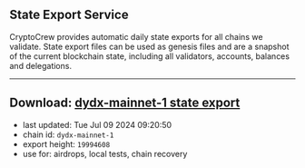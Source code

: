 ## State Export Service
CryptoCrew provides automatic daily state exports for all chains we validate. State export files can be used as genesis files and are a snapshot of the current blockchain state, including all validators, accounts, balances and delegations.

---
**Download: [dydx-mainnet-1 state export](https://dl-tyo.ccvalidators.com/SERVICE/dydx/dydx-mainnet-1_export_19994608.json)**
---

- last updated: Tue Jul 09 2024 09:20:50
- chain id: `dydx-mainnet-1`
- export height: `19994608`
- use for: airdrops, local tests, chain recovery
